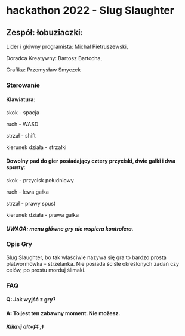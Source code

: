 # hackathon 2022 - Slug Slaughter
## Zespół: łobuziaczki:
Lider i główny programista: Michał Pietruszewski,

Doradca Kreatywny: Bartosz Bartocha,

Grafika: Przemysław Smyczek
### Sterowanie
####  Klawiatura:
skok - spacja

ruch - WASD

strzał - shift

kierunek działa - strzałki

#### Dowolny pad do gier posiadający cztery przyciski, dwie  gałki i dwa spusty:
skok - przycisk południowy 

ruch - lewa gałka

strzał - prawy spust

kierunek działa - prawa gałka
##### UWAGA: menu główne gry nie wspiera kontrolera.
### Opis Gry
Slug Slaughter, bo tak właściwie nazywa się gra to bardzo prosta platwormówka - strzelanka. Nie posiada ściśle określonych zadań czy celów, po prostu morduj ślimaki.
### FAQ
#### Q: Jak wyjść z gry?
#### A: To jest ten zabawny moment.   Nie możesz.
##### Kliknij alt+f4 ;)
